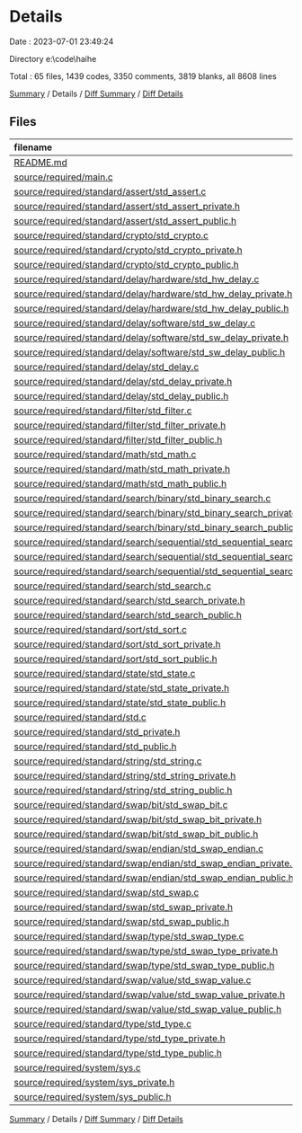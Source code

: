 # Details

Date : 2023-07-01 23:49:24

Directory e:\\code\\haihe

Total : 65 files,  1439 codes, 3350 comments, 3819 blanks, all 8608 lines

[Summary](results.md) / Details / [Diff Summary](diff.md) / [Diff Details](diff-details.md)

## Files
| filename | language | code | comment | blank | total |
| :--- | :--- | ---: | ---: | ---: | ---: |
| [README.md](/README.md) | Markdown | 1 | 0 | 0 | 1 |
| [source/required/main.c](/source/required/main.c) | C | 5 | 24 | 3 | 32 |
| [source/required/standard/assert/std_assert.c](/source/required/standard/assert/std_assert.c) | C | 53 | 52 | 8 | 113 |
| [source/required/standard/assert/std_assert_private.h](/source/required/standard/assert/std_assert_private.h) | C | 5 | 48 | 83 | 136 |
| [source/required/standard/assert/std_assert_public.h](/source/required/standard/assert/std_assert_public.h) | C | 9 | 80 | 85 | 174 |
| [source/required/standard/crypto/std_crypto.c](/source/required/standard/crypto/std_crypto.c) | C | 2 | 19 | 2 | 23 |
| [source/required/standard/crypto/std_crypto_private.h](/source/required/standard/crypto/std_crypto_private.h) | C | 3 | 48 | 84 | 135 |
| [source/required/standard/crypto/std_crypto_public.h](/source/required/standard/crypto/std_crypto_public.h) | C | 3 | 47 | 81 | 131 |
| [source/required/standard/delay/hardware/std_hw_delay.c](/source/required/standard/delay/hardware/std_hw_delay.c) | C | 129 | 123 | 38 | 290 |
| [source/required/standard/delay/hardware/std_hw_delay_private.h](/source/required/standard/delay/hardware/std_hw_delay_private.h) | C++ | 11 | 48 | 82 | 141 |
| [source/required/standard/delay/hardware/std_hw_delay_public.h](/source/required/standard/delay/hardware/std_hw_delay_public.h) | C++ | 28 | 151 | 104 | 283 |
| [source/required/standard/delay/software/std_sw_delay.c](/source/required/standard/delay/software/std_sw_delay.c) | C | 2 | 19 | 2 | 23 |
| [source/required/standard/delay/software/std_sw_delay_private.h](/source/required/standard/delay/software/std_sw_delay_private.h) | C++ | 3 | 48 | 84 | 135 |
| [source/required/standard/delay/software/std_sw_delay_public.h](/source/required/standard/delay/software/std_sw_delay_public.h) | C++ | 3 | 47 | 81 | 131 |
| [source/required/standard/delay/std_delay.c](/source/required/standard/delay/std_delay.c) | C | 2 | 19 | 2 | 23 |
| [source/required/standard/delay/std_delay_private.h](/source/required/standard/delay/std_delay_private.h) | C | 3 | 48 | 84 | 135 |
| [source/required/standard/delay/std_delay_public.h](/source/required/standard/delay/std_delay_public.h) | C | 5 | 47 | 79 | 131 |
| [source/required/standard/filter/std_filter.c](/source/required/standard/filter/std_filter.c) | C | 2 | 19 | 2 | 23 |
| [source/required/standard/filter/std_filter_private.h](/source/required/standard/filter/std_filter_private.h) | C | 3 | 48 | 84 | 135 |
| [source/required/standard/filter/std_filter_public.h](/source/required/standard/filter/std_filter_public.h) | C | 3 | 47 | 81 | 131 |
| [source/required/standard/math/std_math.c](/source/required/standard/math/std_math.c) | C | 143 | 59 | 17 | 219 |
| [source/required/standard/math/std_math_private.h](/source/required/standard/math/std_math_private.h) | C++ | 6 | 48 | 83 | 137 |
| [source/required/standard/math/std_math_public.h](/source/required/standard/math/std_math_public.h) | C | 14 | 87 | 83 | 184 |
| [source/required/standard/search/binary/std_binary_search.c](/source/required/standard/search/binary/std_binary_search.c) | C | 30 | 33 | 10 | 73 |
| [source/required/standard/search/binary/std_binary_search_private.h](/source/required/standard/search/binary/std_binary_search_private.h) | C | 7 | 48 | 82 | 137 |
| [source/required/standard/search/binary/std_binary_search_public.h](/source/required/standard/search/binary/std_binary_search_public.h) | C++ | 5 | 61 | 79 | 145 |
| [source/required/standard/search/sequential/std_sequential_search.c](/source/required/standard/search/sequential/std_sequential_search.c) | C | 14 | 33 | 7 | 54 |
| [source/required/standard/search/sequential/std_sequential_search_private.h](/source/required/standard/search/sequential/std_sequential_search_private.h) | C | 7 | 48 | 82 | 137 |
| [source/required/standard/search/sequential/std_sequential_search_public.h](/source/required/standard/search/sequential/std_sequential_search_public.h) | C | 5 | 61 | 79 | 145 |
| [source/required/standard/search/std_search.c](/source/required/standard/search/std_search.c) | C | 2 | 19 | 2 | 23 |
| [source/required/standard/search/std_search_private.h](/source/required/standard/search/std_search_private.h) | C | 3 | 48 | 84 | 135 |
| [source/required/standard/search/std_search_public.h](/source/required/standard/search/std_search_public.h) | C | 5 | 47 | 80 | 132 |
| [source/required/standard/sort/std_sort.c](/source/required/standard/sort/std_sort.c) | C | 128 | 59 | 30 | 217 |
| [source/required/standard/sort/std_sort_private.h](/source/required/standard/sort/std_sort_private.h) | C | 7 | 48 | 82 | 137 |
| [source/required/standard/sort/std_sort_public.h](/source/required/standard/sort/std_sort_public.h) | C | 9 | 87 | 85 | 181 |
| [source/required/standard/state/std_state.c](/source/required/standard/state/std_state.c) | C | 2 | 19 | 2 | 23 |
| [source/required/standard/state/std_state_private.h](/source/required/standard/state/std_state_private.h) | C++ | 3 | 48 | 84 | 135 |
| [source/required/standard/state/std_state_public.h](/source/required/standard/state/std_state_public.h) | C | 8 | 47 | 80 | 135 |
| [source/required/standard/std.c](/source/required/standard/std.c) | C | 2 | 19 | 2 | 23 |
| [source/required/standard/std_private.h](/source/required/standard/std_private.h) | C | 3 | 48 | 84 | 135 |
| [source/required/standard/std_public.h](/source/required/standard/std_public.h) | C | 14 | 47 | 80 | 141 |
| [source/required/standard/string/std_string.c](/source/required/standard/string/std_string.c) | C | 2 | 19 | 2 | 23 |
| [source/required/standard/string/std_string_private.h](/source/required/standard/string/std_string_private.h) | C++ | 3 | 48 | 84 | 135 |
| [source/required/standard/string/std_string_public.h](/source/required/standard/string/std_string_public.h) | C | 4 | 47 | 80 | 131 |
| [source/required/standard/swap/bit/std_swap_bit.c](/source/required/standard/swap/bit/std_swap_bit.c) | C | 29 | 51 | 14 | 94 |
| [source/required/standard/swap/bit/std_swap_bit_private.h](/source/required/standard/swap/bit/std_swap_bit_private.h) | C | 6 | 48 | 83 | 137 |
| [source/required/standard/swap/bit/std_swap_bit_public.h](/source/required/standard/swap/bit/std_swap_bit_public.h) | C | 10 | 79 | 81 | 170 |
| [source/required/standard/swap/endian/std_swap_endian.c](/source/required/standard/swap/endian/std_swap_endian.c) | C | 112 | 67 | 36 | 215 |
| [source/required/standard/swap/endian/std_swap_endian_private.h](/source/required/standard/swap/endian/std_swap_endian_private.h) | C | 45 | 48 | 84 | 177 |
| [source/required/standard/swap/endian/std_swap_endian_public.h](/source/required/standard/swap/endian/std_swap_endian_public.h) | C | 9 | 89 | 85 | 183 |
| [source/required/standard/swap/std_swap.c](/source/required/standard/swap/std_swap.c) | C | 2 | 19 | 2 | 23 |
| [source/required/standard/swap/std_swap_private.h](/source/required/standard/swap/std_swap_private.h) | C++ | 3 | 48 | 84 | 135 |
| [source/required/standard/swap/std_swap_public.h](/source/required/standard/swap/std_swap_public.h) | C | 7 | 47 | 80 | 134 |
| [source/required/standard/swap/type/std_swap_type.c](/source/required/standard/swap/type/std_swap_type.c) | C | 399 | 139 | 134 | 672 |
| [source/required/standard/swap/type/std_swap_type_private.h](/source/required/standard/swap/type/std_swap_type_private.h) | C++ | 6 | 48 | 83 | 137 |
| [source/required/standard/swap/type/std_swap_type_public.h](/source/required/standard/swap/type/std_swap_type_public.h) | C | 27 | 167 | 91 | 285 |
| [source/required/standard/swap/value/std_swap_value.c](/source/required/standard/swap/value/std_swap_value.c) | C | 38 | 43 | 14 | 95 |
| [source/required/standard/swap/value/std_swap_value_private.h](/source/required/standard/swap/value/std_swap_value_private.h) | C++ | 6 | 48 | 83 | 137 |
| [source/required/standard/swap/value/std_swap_value_public.h](/source/required/standard/swap/value/std_swap_value_public.h) | C | 7 | 71 | 83 | 161 |
| [source/required/standard/type/std_type.c](/source/required/standard/type/std_type.c) | C | 2 | 19 | 2 | 23 |
| [source/required/standard/type/std_type_private.h](/source/required/standard/type/std_type_private.h) | C++ | 3 | 48 | 84 | 135 |
| [source/required/standard/type/std_type_public.h](/source/required/standard/type/std_type_public.h) | C | 18 | 47 | 78 | 143 |
| [source/required/system/sys.c](/source/required/system/sys.c) | C | 2 | 19 | 2 | 23 |
| [source/required/system/sys_private.h](/source/required/system/sys_private.h) | C | 3 | 48 | 84 | 135 |
| [source/required/system/sys_public.h](/source/required/system/sys_public.h) | C | 4 | 47 | 80 | 131 |

[Summary](results.md) / Details / [Diff Summary](diff.md) / [Diff Details](diff-details.md)